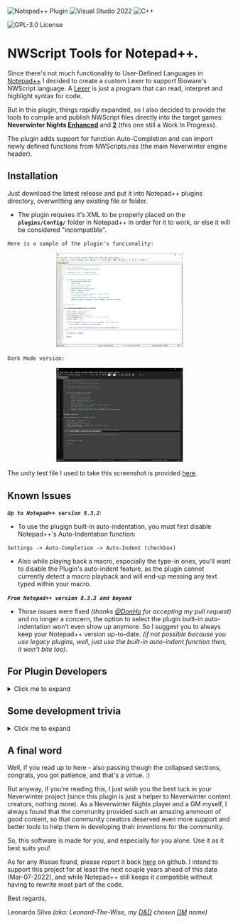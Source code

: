 ﻿![Notepad++ Plugin](https://img.shields.io/badge/Notepad++-Plugin-green.svg?&logo=notepad%2B%2B)
![Visual Studio 2022](https://img.shields.io/badge/Visual%20Studio-2022-blue?logo=visual-studio)
![C++](https://img.shields.io/badge/c++-red.svg?&logo=c%2B%2B)

![GPL-3.0 License](https://img.shields.io/badge/License-GPL%20v3-green)
 
 # NWScript Tools for Notepad++.

Since there's not much functionality to User-Defined Languages in [Notepad++](https://notepad-plus-plus.org/) I decided to create a custom Lexer to support Bioware's NWScript language. A [Lexer](https://en.wikipedia.org/wiki/Lexical_analysis) is just a program that can read, interpret and highlight syntax for code. 

But in this plugin, things rapidly expanded, so I also decided to provide the tools to compile and publish NWScript files directly into the target games: **Neverwinter Nights [Enhanced](https://www.beamdog.com/games/neverwinter-nights-enhanced/)** and **[2](https://dnd.wizards.com/products/digital-games/pcmac/neverwinter-nights-2-complete)** (this one still a Work In Progress).

The plugin adds support for function Auto-Completion and can import newly defined functions from NWScripts.nss (the main Neverwinter engine header).


## Installation
Just download the latest release and put it into Notepad++ plugins directory, overwritting any existing file or folder.
- The plugin requires it's XML to be properly placed on the **`plugins/Config/`** folder in Notepad++ in order for it to work, or else it will be considered "incompatible".

```
Here is a sample of the plugin's funcionality:
```
<div align="center"><img src="Media/Sample-Colorization.jpg" width="285"/></div>
<p></p>
<p></p>

```
Dark Mode version:
```
<div align="center"><img src="Media/Sample-Colorization-DarkMode.jpg" width="285"/></div>
<p></p>


The unity test file I used to take this screenshot is provided [here](Media/UnityTest.nss).

## Known Issues
***`Up to Notepad++ version 8.3.2`***: 

- To use the plugign built-in auto-indentation, you must first disable Notepad++'s Auto-Indentation function:
```
Settings -> Auto-Completion -> Auto-Indent (checkbox)
```
- Also while playing back a macro, especially the type-in ones, you'll want to disable the Plugin's auto-indent feature, as the plugin cannot currently detect a macro playback and will end-up messing any text typed within your macro.

***`From Notepad++ version 8.3.3 and beyond`***

- Those issues were fixed *(thanks [@DonHo](https://github.com/donho) for accepting my pull request)* and no longer a concern, the option to select the plugin built-in auto-indentation won't even show up anymore. So I suggest you to always keep your Notepad++ version up-to-date.
*(if not possible because you use legacy plugins, well, just use the built-in auto-indent function then, it won't bite too)*.

## For Plugin Developers
<details><summary>Click me to expand</summary>
This plugin is based on [Notepad++ plugin template](https://github.com/npp-plugins/plugintemplate) and the official [Scintilla](https://www.scintilla.org/) C++ Lexer. I managed to rewrite much of the plugin code, clear and organize classes, so anyone desiring to write future lexers will find it much easier to integrate a new lexer inside the Plugin. Just put your LexXXX.cpp file on the project and add it to the [Lexer Catalogue](src/Lexers/LexerCatalogue.cpp)

Also, for the NWScript compilation, I *"borrowed"* the [nwnsc code](https://github.com/Leonard-The-Wise/nwnsc), since trying to write a compiler from scratch would a monstrous task.

As for the [`PCRE2`](PCRE/) folder up there... this is because during development and testing, I found out that this is the best regex engine out there, far superseding `std::regex` library, and (even the boost version). At least for the purpose of this project. See the [`development trivia`](#trivia) section down bellow for more info.

All files under this project are provided under the [GPL v3.0 License](license.txt).

For reutilization of the project, the `NWScript-Npp.vcxproj` is organized in the following way:

- **Plugin Interface**: Contains all code necessary to initialize the DLL and communicate with Notepad++ Plugins interface, including the Lexer part. You Probably won't need to change this code.
- **Resource Files**: Contains the [XML](src/Lexers/Config/NWScript-Npp.xml) necessary for the Lexer to work with Notepad++ (without it, Notepad++ will just mark your plugin as incompatible). It will be copied to the notepad/plugin/Config folder.
	* Also contains a [.targets](Publish.Dll.To.Notepad.targets) file that is imported inside the [vcxproj](NWScript-Npp/NWScript-Npp.vcxproj) to automate deployment of the plugin DLL and associated XML to Notepad++ to help debugging. Make sure Notepad++ isn't running while you build your code.
- **Utils**: Contains utilitary headers and code to help dealing with settings, INI files, etc.

- **Custom Lexers**: Here you'll write your new custom Lexer file (example: [LexNWScript.cpp](src/Lexers/LexNWScript.cpp) and edit [LexerCatalogue.cpp](src/Lexers/LexerCatalogue.cpp) for the code to auto-initialize it upon plugin load.
- **PluginMain**: This is where your Plugin code begins. I created a base class to setup Plugin Menu Commands, to deal with message processing, etc. here. Change this and add more code as suitable.

### Remarks
`NWScript-Npp.vcxproj` file sets  `<PlatformToolset>` = v143 for Visual Studio 2022.

Also, we target ISO C++ 20 Language Standard.

Interface functions required for NPP to use the lexer are declared with...
`extern "C" __declspec(dllexport) ... __stdcall`.

`src\Lexers\Scintilla` is unmodified files copied from [NPP\Scintilla\include](https://github.com/notepad-plus-plus/notepad-plus-plus/tree/master/scintilla/include)

`src\Lexlib` contains required files copied from [NPP\Scintilla\lexlib](https://github.com/notepad-plus-plus/notepad-plus-plus/tree/master/scintilla/lexlib) - unchanged other than ripping out some headers that were not required. You can add more if your project needs.

`src\Lexers\Config\NWScript-Npp.xml` defines the language keywords & styles. Required for the plugin and will be published on project build.

The Debugger is already set to autorun Notepad++.exe for all plataforms.
	</details>
## <a name="trivia"></a>Some development trivia

<details><summary>Click me to expand</summary>

- This plugin was actually a self-imposed test, to write a nice piece of software in C++, something I've never done before. So far, I enjoyable experience, although with some severe caveats and dreadful cryptical errors - like linkage missing symbols, a LOT of different compiling warnings, unexpected code behavior, the mind-boggling pointer and reference usage that can get really complex and really messed up really fast... and a world of language differences and different standards and issues that other more "high level" syntax-siblings like Java, Javscript and even C# wouldn't experience. But aside from this, C++ gave me a view of internal machine workings that no other language ever gave me before... and I'm glad for that.

So, I thanks the community for sharing some amazing piece of code! Not to mention all the entire references from StackOverflow(https://stackoverflow.com/) and other online helpers without whom, this work would **NEVER** be feasible!

A special mention to [The Cherno C++ series](https://www.youtube.com/watch?v=18c3MTX0PK0&list=PLlrATfBNZ98dudnM48yfGUldqGD0S4FFb&ab_channel=TheCherno) which helped an old developer a lot, that alghough had many years of IT experience (I'm actually a professional database architect), would never have touched a C++ code since about the early 2000s *(yeah, I tried to use C# syntax here and sooner than later you can presume I was screwing things up really fast - like, using **new** keyword to "instantiate" classes... lol 😅)*. Then I decided to scratch all I presumed I knew about C++ language and started all over with his series. Yeah, that changed things really fast!

- Also, while dealing with regular expressions - something I needed to use to [parse NWScript files](src/NWScriptParser.cpp) for Notepad++ auto-complete integration, I was severally struggling with [backtracking](https://www.regular-expressions.info/catastrophic.html) up until I learned about possessive operators (\*+, ++, ?+) and atomic groups (?>). That was a life-changing experience... So I advise you before trying to write regexes, I REALLY recommend to study the subject first, instead of just copy-pasting code from google searches like I was doing my entire life up to that day... (yeah, never bothered in really learning regex for a long time :/). And that lead me up to...

### The PCRE2 regex engine saga...

Well, during the regex development phase, I first started with [`std::regex`](https://en.cppreference.com/w/cpp/regex) library to parse my strings, since it is in fact a international STANDARD definitions, so it must be a good, reliable and fast code, right? Yeah... until I found out that this engine had severe restrictions and wasn't even compiling expressions with named capture subgroups... a nuisance to keep changing matching indexes everytime an expression was updated to fix a bug or another... Also, I found the execution was really slow - It took aprox. 80 seconds to fully parse a [nwscript.nss definitions file](https://jadeempire-modding.fandom.com/wiki/Nwscript.nss) in debug mode - in release mode that dropped to 8 seconds, so even getting rid of every debug overhead wasn't helping that much. 

I was bugged with that, because in an end-user perspective that seemed like my plugin was crashing, and they could even end up doing `ctrl+alt+del` to task manager - kill Notepad++... so, instead of thinking up in going ahead and adding multithreading and a "% file analysis complete" dialog screen to the execution, I first decided to test other engine alternatives... after some research on regex benchmarking throughout the web, I decided to go with [`boost::regex`](https://www.boost.org/doc/libs/1_78_0/libs/regex/doc/html/index.html), since that's the one being used by Notepad++ up to now and the one that appeared to have the most compatibility with the code I was alreaady using - just a matter of variable re-declaration and no needed to rewrite any of my already tested routines. Sounded good.

Amazing... the parsing time dropped from 80 seconds to 8, just by merely replacing the regex variable declarations from `std::regex` namespace to `boost::regex`. A whooping 10x increase, and now it even supports named capture groups so I didn't need to change indexes anymore! Hurray!

But that all changed when I decided to write more robust versions of my regular expressions, since any malformed file was easily causing backtrackings, stack overflows and crashing my code... hence I decided to go back to [regex101](https://regex101.com/), halt my other feature developments and stay there for an indeterminate amount of time, until the regular expressions were working like a charm to any file I dumped there. After successfully finishing the expressions, I went back to Visual Studio... just to find out that `boost::regex` did not support [subroutines](https://www.regular-expressions.info/subroutine.html), something crucial for interpreting object-nestings and other stuff my now-robust code was requiring... a quote from www.regular-expressions.info:

> Boost does not support the Ruby syntax for subroutine calls. In Boost `\g<1>` is a backreference—not a subroutine call—to capturing group 1. So `(\[ab\])\g<1>` can match aa and bb but not ab or ba. In Ruby the same regex would match all four strings. No other flavor discussed in this tutorial uses this syntax for backreferences.

Then again, in frustration, I needed to change the engine...

So I decided to go back and integrate [`PCRE2`](https://github.com/PhilipHazel/pcre2) into my code, since that was the marked engine I was using while developing at `Regex101` anyway. I knew PCRE2 was not **C++** - friendly, since it's a pure **C** implementation, then I decided to use a [wrapper](https://github.com/jpcre2/jpcre2) here, so I would not have an indigestable code-salad in my project. Now I just need to link with PCRE2 libraries... whoops! those aren't avaliable as a package, just as source code... and this code wasn't even written specifically to build under Visual Studio - the author had it written in the most generic form possible, to allow ports to Linux, Solaris, and even zOS specs... 

There I go again, spending a couple more days trying to [figure out](https://www.pcre.org/current/doc/html/pcre2build.html) how to configure the package to compile under VS2022... having to write a full [visual studio configuration file](PCRE2/vstudio/config/visualstudioconfig.h), dealing in what windows had or had not avaliable, the confusing different flags, like `PCRE2_CODE_UNIT_WIDTH` for different library compilations, and even spending a night trying to link statically with the library until I figured I had to `#define PCRE2_STATIC` within my project scope, because if i just `#include <pcre2.h>` on the project, that will lead to functions being redeclared by that header as `extern __declspec(dllimport)`, causing my linkage with an already compiled library to lead to missing symbols... Jesus! (didn't understand? Don't worry, you won't have to, until you try to use the library yourself, hehe).

And then I had to rewrite all my file parsing routines, since the new wrapper worked differently from the standard ones... okay, that took the least time of this whole process.

But ALL of that work paid off when I put my new robust regexes to run inside PCRE2 engine. It dropped from `boost`'s 8 seconds (on debug mode) to an amazing 500ms parsing time! Yeah, another 16x gain... but that is a bit of injustice with `boost` engine, because I didn't have the chance to test my new regular expressions against `boost` with the new remade syntax and code blocks - like atomic groups, possessive operators and subroutines to avoid as much backtracking as possible - just because `boost` didn't compile my regexes anymore... so I wonder what performance gap this would really be. Anyway... 

What I did know was that now I was able to close this issue and go back to adding features to my plugin again.

*(and here ends the PCRE2 engine saga)*

</details>

## A final word

Well, if you read up to here - also passing though the collapsed sections, congrats, you got patience, and that's a virtue. :)

But anyway, if you're reading this, I just wish you the best luck in your Neverwinter project (since this plugin is just a helper to Neverwinter content creators, nothing more). As a Neverwinter Nights player and a GM myself, I always found that the community provided such an amazing ammount of good content, so that community creators deserved even more support and better tools to help them in developing their inventions for the community. 

So, this software is made for you, and especially for you alone. Use it as it best suits you!

As for any #issue found, please report it back [here](https://github.com/Leonard-The-Wise/NWScript-Npp/issues) on github. I intend to support this project for at least the next couple years ahead of this date (Mar-07-2022), and while Notepad++ still keeps it compatible without having to rewrite most part of the code.


Best regards,

Leonardo Silva
*(aka: Leonard-The-Wise, my [D&D](https://dnd.wizards.com/) chosen [DM](https://en.wikipedia.org/wiki/Dungeon_Master) name)*
